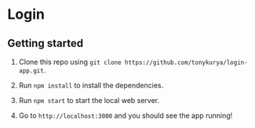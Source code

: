 # Login

## Getting started

1. Clone this repo using `git clone https://github.com/tonykurya/login-app.git`.

2. Run `npm install` to install the dependencies.

3. Run `npm start` to start the local web server.

4. Go to `http://localhost:3000` and you should see the app running!

